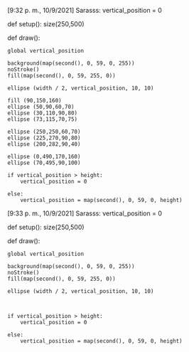 [9:32 p. m., 10/9/2021] Sarasss: vertical_position = 0


def setup():
    size(250,500)
    
def draw():

    global vertical_position
    
    background(map(second(), 0, 59, 0, 255))
    noStroke()
    fill(map(second(), 0, 59, 255, 0))
    
    ellipse (width / 2, vertical_position, 10, 10)
    
    fill (90,150,160)
    ellipse (50,90,60,70)
    ellipse (30,110,90,80)
    ellipse (73,115,70,75)
    
    ellipse (250,250,60,70)
    ellipse (225,270,90,80)
    ellipse (200,282,90,40)
    
    ellipse (0,490,170,160)
    ellipse (70,495,90,100)
    
    if vertical_position > height:
        vertical_position = 0
        
    else:
        vertical_position = map(second(), 0, 59, 0, height)
[9:33 p. m., 10/9/2021] Sarasss: vertical_position = 0


def setup():
    size(250,500)
    
def draw():

    global vertical_position
    
    background(map(second(), 0, 59, 0, 255))
    noStroke()
    fill(map(second(), 0, 59, 255, 0))
    
    ellipse (width / 2, vertical_position, 10, 10)
    

    
    if vertical_position > height:
        vertical_position = 0
        
    else:
        vertical_position = map(second(), 0, 59, 0, height)
